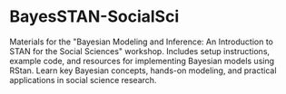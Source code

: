 # BayesSTAN-SocialSci
Materials for the "Bayesian Modeling and Inference: An Introduction to STAN for the Social Sciences" workshop. Includes setup instructions, example code, and resources for implementing Bayesian models using RStan. Learn key Bayesian concepts, hands-on modeling, and practical applications in social science research.

